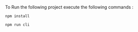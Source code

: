 To Run the following project execute the following commands :

```
npm install
```

```
npm run cli
```
